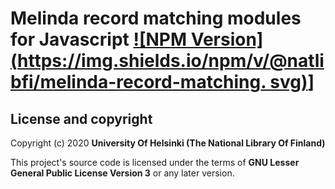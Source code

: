 # Melinda record matching modules for Javascript [![NPM Version](https://img.shields.io/npm/v/@natlibfi/melinda-record-matching.  svg)](https://npmjs.org/package/@natlibfi/melinda-record-matching)]

## License and copyright

Copyright (c) 2020 **University Of Helsinki (The National Library Of Finland)**

This project's source code is licensed under the terms of **GNU Lesser General Public License Version 3** or any later version.
